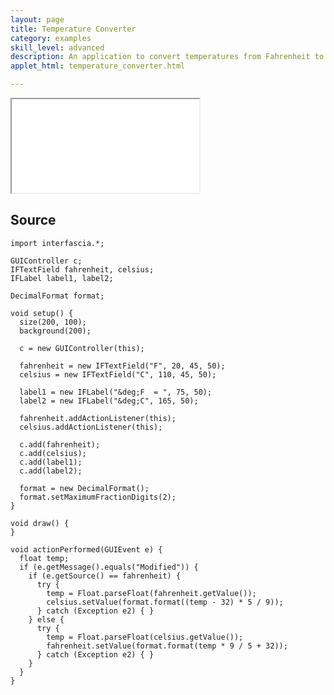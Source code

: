 ```yaml
---
layout: page
title: Temperature Converter
category: examples
skill_level: advanced
description: An application to convert temperatures from Fahrenheit to Celsius and vice versa
applet_html: temperature_converter.html

---
```



<iframe src="/applets/{{ page.applet_html }}" class="applet">Your browser does not support iframes.</iframe>


Source
------

	import interfascia.*;
	
	GUIController c;
	IFTextField fahrenheit, celsius;
	IFLabel label1, label2;
	
	DecimalFormat format;
	
	void setup() {
	  size(200, 100);
	  background(200);
	  
	  c = new GUIController(this);
	  
	  fahrenheit = new IFTextField("F", 20, 45, 50);
	  celsius = new IFTextField("C", 110, 45, 50);
	  
	  label1 = new IFLabel("&deg;F  = ", 75, 50);
	  label2 = new IFLabel("&deg;C", 165, 50);
	  
	  fahrenheit.addActionListener(this);
	  celsius.addActionListener(this);
	  
	  c.add(fahrenheit);
	  c.add(celsius);
	  c.add(label1);
	  c.add(label2);
	  
	  format = new DecimalFormat();
	  format.setMaximumFractionDigits(2);
	}
	
	void draw() {
	}
	
	void actionPerformed(GUIEvent e) {
	  float temp;
	  if (e.getMessage().equals("Modified")) {
	    if (e.getSource() == fahrenheit) {
	      try {
	        temp = Float.parseFloat(fahrenheit.getValue());
	        celsius.setValue(format.format((temp - 32) * 5 / 9));
	      } catch (Exception e2) { }
	    } else {
	      try {
	        temp = Float.parseFloat(celsius.getValue());
	        fahrenheit.setValue(format.format(temp * 9 / 5 + 32));
	      } catch (Exception e2) { }
	    }
	  }
	}

